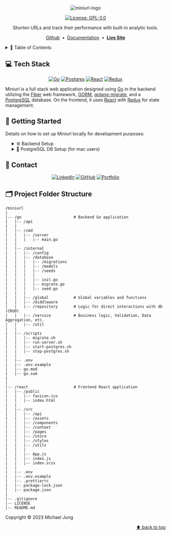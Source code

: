 <div align="center" id="readme-header">

  ![miniurl-logo]()

  [![License: GPL-3.0](https://img.shields.io/badge/License-GPL--3.0-blue.svg)](https://www.gnu.org/licenses/gpl-3.0)
</div>


<div align="center">

Shorten URLs and track their performance with built-in analytic tools.

[Github](https://github.com/michaelhjung/miniurl) &nbsp;•&nbsp;
[Documentation](https://github.com/michaelhjung/miniurl/wiki) &nbsp;•&nbsp;
**[Live Site](https://miniurl.page)**

</div>


<details>
  <summary>📖 Table of Contents</summary>

- [💻 Tech Stack](#-tech-stack)
- [🚀 Getting Started](#-getting-started)
- [💬 Contact](#-contact)
- [🗂️ Project Folder Structure](#️-project-folder-structure)
</details>


## 💻 Tech Stack

<div align="center"> <!-- TECH STACK -->

  [![Go](https://img.shields.io/badge/go-%2300ADD8.svg?style=for-the-badge&logo=go&logoColor=white)](https://go.dev/)
  [![Postgres](https://img.shields.io/badge/postgres-%23316192.svg?style=for-the-badge&logo=postgresql&logoColor=white)](https://www.postgresql.org/)
  [![React](https://img.shields.io/badge/React-20232A?style=for-the-badge&logo=react&logoColor=61DAFB)](https://react.dev/)
  [![Redux](https://img.shields.io/badge/Redux-593D88?style=for-the-badge&logo=redux&logoColor=white)](https://redux.js.org/)

</div>

Miniurl is a full stack web application designed using [Go](https://go.dev/) in the backend utilizing the [Fiber](https://docs.gofiber.io/) web framework, [GORM](https://gorm.io/index.html), [golang-migrate](https://github.com/golang-migrate/migrate), and a [PostgreSQL](https://www.postgresql.org/) database. On the frontend, it uses [React](https://react.dev/) with [Redux](https://redux.js.org/) for state management.


## 🚀 Getting Started

Details on how to set up Miniurl locally for development purposes:

<div style="margin-left: 20px;">
<details>
<summary>⚙️ Backend Setup</summary>

  1. **Clone the Repository**:
      ```sh
      git clone git@github.com:michaelhjung/miniurl.git
      ```

  2. **Database Setup**: Make sure you have the necessary tools installed on your machine, and set up your postgres database:
     * [Go](https://go.dev/doc/install)
     * [PostgreSQL](https://www.postgresql.org/download/) (Click [here](#db-setup-help) for DB setup help)
     * [Golang-migrate](https://github.com/golang-migrate/migrate)

  3. **Install Dependencies**: cd into the go directory and download dependencies by running:
      ```sh
      cd go/
      go mod download
      ```

  4. **Environment Variables**: Use the .env.example to create a .env file and fill out the necessary .env variables

  5. **Start the Go Server**: you can utilize the script below
      ```sh
      sh scripts/run-server.sh
      ```

  6. **Create Migrations (Optional)**: If you need to create more migrations, you can run the script:
      ```sh
      sh scripts/migrate.sh create <name_of_migration>
      ```
  7. **Other Migration Scripts**:
      ```sh
      sh scripts/migrate.sh up
      ```

      ```sh
      sh scripts/migrate.sh down
      ```

      ```sh
      sh scripts/migrate.sh drop
      ```

      ```sh
      sh scripts/migrate.sh force <version>
      ```
</details>

<details id="db-setup-help"> <!-- POSTGRES SETUP HELP FOR MAC USERS -->
<summary>🐘 PostgreSQL DB Setup (for mac users)</summary>

If you are new to using postgreSQL and are a mac user, here's how you can set up a database and user:

  1. **Access postgreSQL**:
      ```sh
      psql -U postgres
      ```

  2. **Create a new database**:
      ```sh
      CREATE DATABASE <DB_NAME>;
      ```

  3. **Create a new user and set a password**:
      ```sh
      CREATE USER <DB_USER> WITH PASSWORD '<DB_PASSWORD>';
      ```

      You can create a random password with the following command:
      ```sh
      openssl rand -base64 16
      ```

  4. **Grant permissions to the newly created user for the database**:
      ```sh
      GRANT ALL PRIVILEGES ON DATABASE <DB_NAME> TO <DB_USER>;
      ```

  5. **Exit psql**:
      ```sh
      \q
      ```
</details>
</div>

## 💬 Contact

<div align="center">

  [![LinkedIn](https://img.shields.io/badge/linkedin-%230077B5.svg?style=for-the-badge&logo=linkedin&logoColor=white)](https://linkedin.com/in/michael-h-jung/)
  [![GitHub](https://img.shields.io/badge/github-%23121011.svg?style=for-the-badge&logo=github&logoColor=white)](https://github.com/michaelhjung)
  [![Portfolio](https://img.shields.io/badge/Portfolio-255E63?style=for-the-badge&logo=About.me&logoColor=white)](https://michaelhjung.com)

</div>


## 🗂️ Project Folder Structure

```plaintext
/miniurl
|
|-- /go                       # Backend Go application
|   |-- /api
|   |
|   |-- /cmd
|   |   |-- /server
|   |   |   |-- main.go
|   |
|   |-- /internal
|   |   |-- /config
|   |   |-- /database
|   |   |   |-- /migrations
|   |   |   |-- /models
|   |   |   |-- /seeds
|   |   |   |
|   |   |   |-- init.go
|   |   |   |-- migrate.go
|   |   |   |-- seed.go
|   |   |
|   |   |-- /global           # Global variables and functions
|   |   |-- /middleware
|   |   |-- /repository       # Logic for direct interactions with db (CRUD)
|   |   |-- /service          # Business logic, Validation, Data Aggregation, etc.
|   |   |-- /util
|   |
|   |-- /scripts
|   |   |-- migrate.sh
|   |   |-- run-server.sh
|   |   |-- start-postgres.sh
|   |   |-- stop-postgres.sh
|   |
|   |-- .env
|   |-- .env.example
|   |-- go.mod
|   |-- go.sum
|
|
|-- /react                    # Frontend React application
|   |-- /public
|   |   |-- favicon.ico
|   |   |-- index.html
|   |
|   |-- /src
|   |   |-- /api
|   |   |-- /assets
|   |   |-- /components
|   |   |-- /context
|   |   |-- /pages
|   |   |-- /store
|   |   |-- /styles
|   |   |-- /utils
|   |   |
|   |   |-- App.js
|   |   |-- index.js
|   |   |-- index.scss
|   |
|   |-- .env
|   |-- .env.example
|   |-- .prettierrc
|   |-- package-lock.json
|   |-- package.json
|
|-- .gitignore
|-- LICENSE
|-- README.md
```

Copyright © 2023 Michael Jung
<p align="right"><a href="#readme-header">⬆ back to top</a></p>
